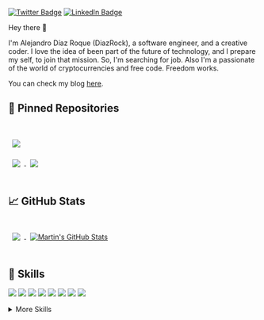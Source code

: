 
[![Twitter Badge](https://img.shields.io/badge/Twitter-Profile-informational?style=flat&logo=twitter&logoColor=white&color=1CA2F1)](https://twitter.com/DiazRock2)
[![LinkedIn Badge](https://img.shields.io/badge/LinkedIn-Profile-informational?style=flat&logo=linkedin&logoColor=white&color=0D76A8)](https://https://www.linkedin.com/in/diazrock/)

Hey there 👋

I'm Alejandro Díaz Roque (DiazRock), a software engineer, and a creative coder. I love the idea of been part of the future of technology, and I prepare my self, to join that mission. So, I'm searching for job. Also I'm a passionate of the world of cryptocurrencies and free code. Freedom works. 

You can check my blog [here](https://hive.blog/@diazrock/posts).


## 📌 Pinned Repositories

<br>

<a href="https://https://github.com/DiazRock/cool-compiler-2020">
  <img align="center" style="margin:1rem 0.5rem" src="https://github-readme-stats.vercel.app/api/pin/?username=diazrock&repo=cool-compiler-2020&title_color=ffffff&text_color=c9cacc&icon_color=4AB197&bg_color=1A2B34" />
</a>

<br>

<a href="https://github.com/bloque64/bloque64_web">
  <img align="center" style="margin:0.5rem" src="https://github-readme-stats.vercel.app/api/pin/?username=bloque64&repo=bloque64_web&title_color=ffffff&text_color=c9cacc&icon_color=4AB197&bg_color=1A2B34" />
</a>

<a href="https://github.com/DiazRock/Diaz_Chord">
  <img align="center" style="margin:0.5rem" src="https://github-readme-stats.vercel.app/api/pin/?username=diazrock&repo=Diaz_Chord&title_color=ffffff&text_color=c9cacc&icon_color=4AB197&bg_color=1A2B34" />
</a>

<br>
<br>

## &#x1f4c8; GitHub Stats

<br>

<a href="https://github.com/diazrock">
  <img align="center" style="margin:0.5rem" src="https://github-readme-stats.vercel.app/api/top-langs/?username=diazrock&title_color=ffffff&text_color=c9cacc&icon_color=4AB197&bg_color=1A2B34" />
</a>

<a href="https://github.com/diazrock">
  <img align="center" style="margin:0.5rem" src="https://github-readme-stats.vercel.app/api?username=diazrock&show_icons=true&line_height=27&count_private=true&title_color=ffffff&text_color=c9cacc&icon_color=4AB097&bg_color=1A2B34" alt="Martin's GitHub Stats" />
</a>

<br>
<br>

## 💼 Skills

![](https://img.shields.io/badge/Code-Vue-informational?style=flat&logo=Vue&logoColor=white&color=4AB197)
![](https://img.shields.io/badge/Code-Nuxt-informational?style=flat&logo=Nuxt&logoColor=white&color=4AB197)
![](https://img.shields.io/badge/Code-Vuex-informational?style=flat&logo=Vuex&logoColor=white&color=4AB197)
![](https://img.shields.io/badge/Code-JavaScript-informational?style=flat&logo=JavaScript&logoColor=white&color=4AB197)
![](https://img.shields.io/badge/Code-TypeScript-informational?style=flat&logo=TypeScript&logoColor=white&color=4AB197)
![](https://img.shields.io/badge/Code-Python-informational?style=flat&logo=Python&logoColor=white&color=4AB197)
![](https://img.shields.io/badge/Code-Prolog-informational?style=flat&logo=Prolog&logoColor=white&color=4AB197)
![](https://img.shields.io/badge/Code-R-informational?style=flat&logo=R&logoColor=white&color=4AB197)

<details>
<summary>More Skills</summary>
<br>

![](https://img.shields.io/badge/Style-CSS-informational?style=flat&logo=css3&logoColor=white&color=4AB197)
![](https://img.shields.io/badge/Style-HTML-informational?style=flat&logo=HTML5&logoColor=white&color=4AB197)

<br>

![](https://img.shields.io/badge/Test-Pytest-informational?style=flat&logo=Pytest&logoColor=white&color=4AB197)

< br>

![](https://img.shields.io/badge/Tools-Docker-informational?style=flat&logo=docker&logoColor=white&color=4AB197)
![](https://img.shields.io/badge/Tools-NPM-informational?style=flat&logo=npm&logoColor=white&color=4AB197)
![](https://img.shields.io/badge/Tools-GitHub-informational?style=flat&logo=GitHub&logoColor=white&color=4AB197)
![](https://img.shields.io/badge/Tools-GitLab-informational?style=flat&logo=GitLab&logoColor=white&color=4AB197)
![](https://img.shields.io/badge/Tools-Git-informational?style=flat&logo=Git&logoColor=white&color=4AB197)
![](https://img.shields.io/badge/Tools-Linux-informational?style=flat&logo=Linux&logoColor=white&color=4AB197)

</details>

<br>


